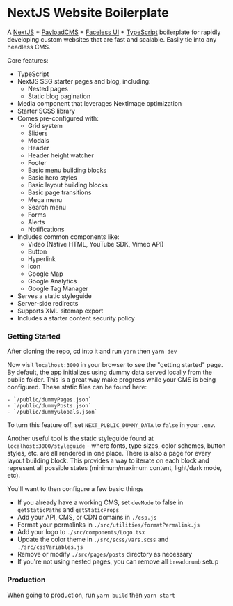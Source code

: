 # NextJS Website Boilerplate

A [NextJS](https://nextjs.org) + [PayloadCMS](https://payloadcms.com) + [Faceless UI](https://faceless-ui.com) + [TypeScript](https://www.typescriptlang.org/) boilerplate for rapidly developing custom websites that are fast and scalable. Easily tie into any headless CMS.

Core features:
  - TypeScript
  - NextJS SSG starter pages and blog, including:
      - Nested pages
      - Static blog pagination
  - Media component that leverages NextImage optimization
  - Starter SCSS library
  - Comes pre-configured with:
    - Grid system
    - Sliders
    - Modals
    - Header
    - Header height watcher
    - Footer
    - Basic menu building blocks
    - Basic hero styles
    - Basic layout building blocks
    - Basic page transitions
    - Mega menu
    - Search menu
    - Forms
    - Alerts
    - Notifications
  - Includes common components like:
    - Video (Native HTML, YouTube SDK, Vimeo API)
    - Button
    - Hyperlink
    - Icon
    - Google Map
    - Google Analytics
    - Google Tag Manager
  - Serves a static styleguide
  - Server-side redirects
  - Supports XML sitemap export
  - Includes a starter content security policy

### Getting Started

After cloning the repo, cd into it and run `yarn` then `yarn dev`

Now visit `localhost:3000` in your browser to see the "getting started" page. By default, the app initializes using dummy data served locally from the public folder. This is a great way make progress while your CMS is being configured. These static files can be found here:

    - `/public/dummyPages.json`
    - `/public/dummyPosts.json`
    - `/public/dummyGlobals.json`

To turn this feature off, set `NEXT_PUBLIC_DUMMY_DATA` to `false` in your `.env`.

Another useful tool is the static styleguide found at `localhost:3000/styleguide` - where fonts, type sizes, color schemes, button styles, etc. are all rendered in one place. There is also a page for every layout building block. This provides a way to iterate on each block and represent all possible states (minimum/maximum content, light/dark mode, etc).

You'll want to then configure a few basic things
  - If you already have a working CMS, set `devMode` to false in `getStaticPaths` and `getStaticProps`
  - Add your API, CMS, or CDN domains in `./csp.js`
  - Format your permalinks in `./src/utilities/formatPermalink.js`
  - Add your logo to `./src/components/Logo.tsx`
  - Update the color theme in `./src/scss/vars.scss` and `./src/cssVariables.js`
  - Remove or modify `./src/pages/posts` directory as necessary
  - If you're not using nested pages, you can remove all `breadcrumb` setup

### Production

When going to production, run `yarn build` then `yarn start`
